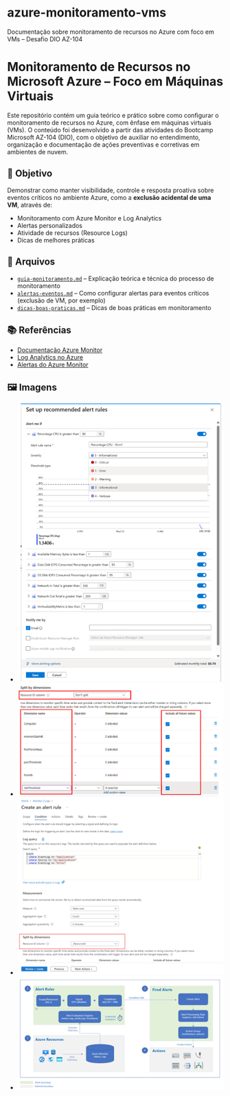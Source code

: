 # azure-monitoramento-vms
Documentação sobre monitoramento de recursos no Azure com foco em VMs – Desafio DIO AZ-104

# Monitoramento de Recursos no Microsoft Azure – Foco em Máquinas Virtuais

Este repositório contém um guia teórico e prático sobre como configurar o monitoramento de recursos no Azure, com ênfase em máquinas virtuais (VMs). O conteúdo foi desenvolvido a partir das atividades do Bootcamp Microsoft AZ-104 (DIO), com o objetivo de auxiliar no entendimento, organização e documentação de ações preventivas e corretivas em ambientes de nuvem.

## 📌 Objetivo

Demonstrar como manter visibilidade, controle e resposta proativa sobre eventos críticos no ambiente Azure, como a **exclusão acidental de uma VM**, através de:

- Monitoramento com Azure Monitor e Log Analytics
- Alertas personalizados
- Atividade de recursos (Resource Logs)
- Dicas de melhores práticas

## 📁 Arquivos

- [`guia-monitoramento.md`](./guia-monitoramento.md) – Explicação teórica e técnica do processo de monitoramento
- [`alertas-eventos.md`](./alertas-eventos.md) – Como configurar alertas para eventos críticos (exclusão de VM, por exemplo)
- [`dicas-boas-praticas.md`](./dicas-boas-praticas.md) – Dicas de boas práticas em monitoramento

## 📚 Referências

- [Documentação Azure Monitor](https://learn.microsoft.com/pt-br/azure/azure-monitor/)
- [Log Analytics no Azure](https://learn.microsoft.com/pt-br/azure/azure-monitor/logs/log-analytics-overview)
- [Alertas do Azure Monitor](https://learn.microsoft.com/pt-br/azure/azure-monitor/alerts/alerts-overview)

## 🖼️ Imagens
- ![Alert setup no Azure Monitor](./imagens/alert-setup.png)
- ![Tela de métricas no Azure Monitor](./imagens/log-alert-rule-multiple-dimensions.png)
- ![Criação de alertas via Activity Log / Log Analytics](./imagens/log-alert-rule.png)
- ![Visão geral dos alertas do Azure Monitor](./imagens/alerts.png)

